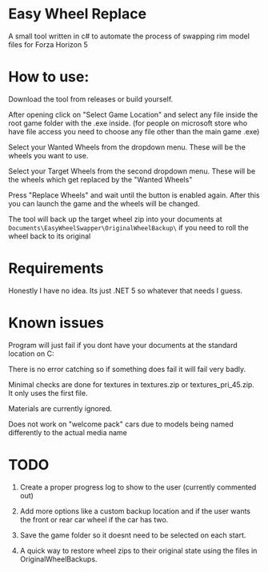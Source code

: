 # Easy Wheel Replace
A small tool written in c# to automate the process of swapping rim model files for Forza Horizon 5

# How to use:
Download the tool from releases or build yourself.

After opening click on "Select Game Location" and select any file inside the root game folder with the .exe inside. (for people on microsoft store who have file access you need to choose any file other than the main game .exe)

Select your Wanted Wheels from the dropdown menu. These will be the wheels you want to use.

Select your Target Wheels from the second dropdown menu. These will be the wheels which get replaced by the "Wanted Wheels"

Press "Replace Wheels" and wait until the button is enabled again. After this you can launch the game and the wheels will be changed.

The tool will back up the target wheel zip into your documents at `Documents\EasyWheelSwapper\OriginalWheelBackup\` if you need to roll the wheel back to its original


# Requirements
Honestly I have no idea. Its just .NET 5 so whatever that needs I guess.

# Known issues
Program will just fail if you dont have your documents at the standard location on C:

There is no error catching so if something does fail it will fail very badly.

Minimal checks are done for textures in textures.zip or textures_pri_45.zip. It only uses the first file.

Materials are currently ignored.

Does not work on "welcome pack" cars due to models being named differently to the actual media name

# TODO
1. Create a proper progress log to show to the user (currently commented out)

2. Add more options like a custom backup location and if the user wants the front or rear car wheel if the car has two.

3. Save the game folder so it doesnt need to be selected on each start.

4. A quick way to restore wheel zips to their original state using the files in OriginalWheelBackups.

